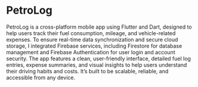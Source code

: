 # PetroLog
PetroLog is a cross-platform mobile app using Flutter and Dart, designed to help users track their fuel consumption, mileage, and vehicle-related expenses. To ensure real-time data synchronization and secure cloud storage, I integrated Firebase services, including Firestore for database management and Firebase Authentication for user login and account security. The app features a clean, user-friendly interface, detailed fuel log entries, expense summaries, and visual insights to help users understand their driving habits and costs. It’s built to be scalable, reliable, and accessible from any device.
